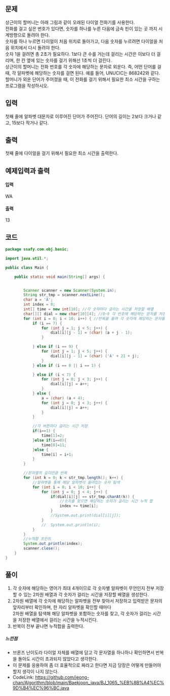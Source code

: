 ## 문제<br>
상근이의 할머니는 아래 그림과 같이 오래된 다이얼 전화기를 사용한다.<br>
전화를 걸고 싶은 번호가 있다면, 숫자를 하나를 누른 다음에 금속 핀이 있는 곳 까지 시계방향으로 돌려야 한다.<br>
숫자를 하나 누르면 다이얼이 처음 위치로 돌아가고, 다음 숫자를 누르려면 다이얼을 처음 위치에서 다시 돌려야 한다.<br>
숫자 1을 걸려면 총 2초가 필요하다. 1보다 큰 수를 거는데 걸리는 시간은 이보다 더 걸리며, 한 칸 옆에 있는 숫자를 걸기 위해선 1초씩 더 걸린다.<br> 
상근이의 할머니는 전화 번호를 각 숫자에 해당하는 문자로 외운다. 즉, 어떤 단어를 걸 때, 각 알파벳에 해당하는 숫자를 걸면 된다. 예를 들어, UNUCIC는 868242와 같다.<br>
할머니가 외운 단어가 주어졌을 때, 이 전화를 걸기 위해서 필요한 최소 시간을 구하는 프로그램을 작성하시오.<br>

## 입력<br>
첫째 줄에 알파벳 대문자로 이루어진 단어가 주어진다. 단어의 길이는 2보다 크거나 같고, 15보다 작거나 같다.<br>

## 출력<br>
첫째 줄에 다이얼을 걸기 위해서 필요한 최소 시간을 출력한다.<br>

## 예제입력과 출력<br>
#### 입력<br>
WA<br>
#### 출력<br>
13<br>
## 코드
```java
package ssafy.com.obj.basic;

import java.util.*;

public class Main {

	public static void main(String[] args) {


		Scanner scanner = new Scanner(System.in);
		String str_tmp = scanner.nextLine();
		char a = 'A';
		int index = 0;
		int[] time = new int[10]; //각 숫자마다 걸리는 시간을 저장할 배열
		char[][] dial = new char[10][4]; //0~9 각 번호에 해당하는 문자를 저장할 2차원 배열 생성
		for (int i = 0; i < 10; i++) { //반복을 돌며 각 숫자에 해당하는 문자를 전부 저장
			if (i == 7) {
				for (int j = 1; j < 5; j++) {
					dial[i][j - 1] = (char) (a + j - 1);
				}

			} else if (i == 9) {
				for (int j = 1; j < 5; j++) {
					dial[i][j - 1] = (char) ('A' + 21 + j);
				}
			} else if (i == 0 || i == 1) {

			} else if (i < 7) {
				for (int j = 0; j < 3; j++) {
					dial[i][j] = a++;
				}
			} else {
				a = (char) (a + 4);
				for (int j = 0; j < 3; j++) {
					dial[i][j] = a++;
				}
			}

			//각 버튼마다 걸리는 시간 저장
			if(i==1) {
				time[1]=2;
			}else if(i==0){
				time[0]=11;
			}else {
				time[i] = i+1;
			}
		}

		//문자열의 길이만큼 반복
		for (int k = 0; k < str_tmp.length(); k++) {
			//알파벳을 통해 해당 알파벳이 들어있는 숫자 탐색
			for (int i = 0; i < 10; i++) {
				for (int j = 0; j < 4; j++) {
					if(dial[i][j] == str_tmp.charAt(k)) {
						//숫자를 찾으면 해당하는 숫자가 걸리는 시간 누적 합
						index += time[i];
					}
					//System.out.print(dial[i][j]);
				}
				//	System.out.println(i);
			}
		}
		//누적합 프린트
		System.out.println(index);
		scanner.close();
	}
}

  ```
  ## 풀이<br>
  1. 각 숫자에 해당하는 영어가 최대 4개이므로 각 숫자별 알파벳이 무언인지 전부 저장할 수 있는 2차원 배열과 각 숫자가 걸리는 시간을 저장할 배열을 생성한다.
  2. 2차원 배열에 각 숫자에 해당하는 알파벳을 전부 찾아서 저장하고 입력받은 문자의 앞자리부터 확인하며, 한 자리 알파벳을 확인할 때마다<br>
     2차원 배열을 탐색해 해당 알파벳을 포함하는 숫자를 찾고, 각 숫자가 걸리는 시간을 저장한 배열에서 걸리는 시간을 누적시킨다.
  3. 반복이 전부 끝나면 누적합을 출력한다.
  
  ##### 느낀점<br>
  - 브론즈 난이도라 다이얼 자체를 배열에 담고 각 문자열을 하나하나 확인하면서 반복을 돌아도 시간이 초과되지 않았다고 생각한다.
  - 이 문제를 응용하여 좀 더 효율적으로 짜라고 한다면 지금 당장은 어떻게 만들어야할지 생각이 나지 않는다.
  - CodeLink: <https://github.com/jeong-chan/Algorithm/blob/main/Baekjoon_java/BJ_1065_%EB%8B%A4%EC%9D%B4%EC%96%BC.java>
